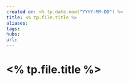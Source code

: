 ```yaml
---
created on: <% tp.date.now("YYYY-MM-DD") %>
title: <% tp.file.title %>
aliases: 
tags: 
hubs: 
url:
---
```


# <% tp.file.title %>

